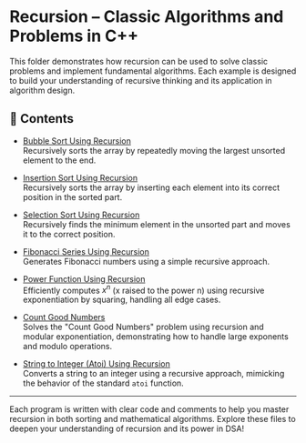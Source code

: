 # Recursion – Classic Algorithms and Problems in C++

This folder demonstrates how recursion can be used to solve classic problems and implement fundamental algorithms. Each example is designed to build your understanding of recursive thinking and its application in algorithm design.

## 📂 Contents

- [Bubble Sort Using Recursion](./bubblesort_using_recursion.cpp)  
  Recursively sorts the array by repeatedly moving the largest unsorted element to the end.

- [Insertion Sort Using Recursion](./insertionsort_using_recursion.cpp)  
  Recursively sorts the array by inserting each element into its correct position in the sorted part.

- [Selection Sort Using Recursion](./selectionsort_using_recursion.cpp)  
  Recursively finds the minimum element in the unsorted part and moves it to the correct position.

- [Fibonacci Series Using Recursion](./Fibonnaci_series.cpp)  
  Generates Fibonacci numbers using a simple recursive approach.

- [Power Function Using Recursion](./powerfunction_using_recursion.cpp)  
  Efficiently computes $x^n$ (x raised to the power n) using recursive exponentiation by squaring, handling all edge cases.

- [Count Good Numbers](./count%20good%20number.cpp)  
  Solves the "Count Good Numbers" problem using recursion and modular exponentiation, demonstrating how to handle large exponents and modulo operations.

- [String to Integer (Atoi) Using Recursion](./StringtoInteger(atoi).cpp)  
  Converts a string to an integer using a recursive approach, mimicking the behavior of the standard `atoi` function.

---

Each program is written with clear code and comments to help you master recursion in both sorting and mathematical algorithms. Explore these files to deepen your understanding of recursion and its power in DSA!
